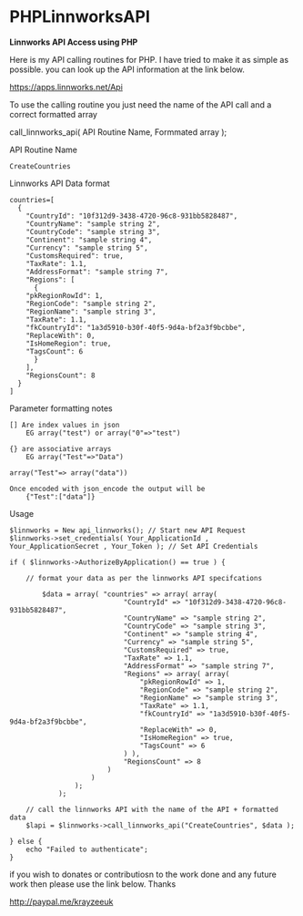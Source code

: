 # PHPLinnworksAPI
**Linnworks API Access using PHP**

Here is my API calling routines for PHP.  I have tried to make it as simple as possible.  you can look up the API information at the link below.

https://apps.linnworks.net/Api

To use the calling routine you just need the name of the API call and a correct formatted array

call_linnworks_api( API Routine Name, Formmated array );

API Routine Name

	CreateCountries
	
Linnworks API Data format

	countries=[
	  {
	    "CountryId": "10f312d9-3438-4720-96c8-931bb5828487",
	    "CountryName": "sample string 2",
	    "CountryCode": "sample string 3",
	    "Continent": "sample string 4",
	    "Currency": "sample string 5",
	    "CustomsRequired": true,
	    "TaxRate": 1.1,
	    "AddressFormat": "sample string 7",
	    "Regions": [
	      {
		"pkRegionRowId": 1,
		"RegionCode": "sample string 2",
		"RegionName": "sample string 3",
		"TaxRate": 1.1,
		"fkCountryId": "1a3d5910-b30f-40f5-9d4a-bf2a3f9bcbbe",
		"ReplaceWith": 0,
		"IsHomeRegion": true,
		"TagsCount": 6
	      }
	    ],
	    "RegionsCount": 8
	  }
	]

Parameter formatting notes

	[] Are index values in json
		EG array("test") or array("0"=>"test")

	{} are associative arrays
		EG array("Test"=>"Data")

	array("Test"=> array("data"))

	Once encoded with json_encode the output will be
		{"Test":["data"]}

Usage

	$linnworks = New api_linnworks(); // Start new API Request
	$linnworks->set_credentials( Your_ApplicationId , Your_ApplicationSecret , Your_Token ); // Set API Credentials

	if ( $linnworks->AuthorizeByApplication() == true ) {

		// format your data as per the linnworks API specifcations
		
			$data = array( "countries" => array( array(
								"CountryId" => "10f312d9-3438-4720-96c8-931bb5828487",
								"CountryName" => "sample string 2",
								"CountryCode" => "sample string 3",
								"Continent" => "sample string 4",
								"Currency" => "sample string 5",
								"CustomsRequired" => true,
								"TaxRate" => 1.1,
								"AddressFormat" => "sample string 7",
								"Regions" => array( array(
									"pkRegionRowId" => 1,
									"RegionCode" => "sample string 2",
									"RegionName" => "sample string 3",
									"TaxRate" => 1.1,
									"fkCountryId" => "1a3d5910-b30f-40f5-9d4a-bf2a3f9bcbbe",
									"ReplaceWith" => 0,
									"IsHomeRegion" => true,
									"TagsCount" => 6
								) ),
								"RegionsCount" => 8
							)
						)
					);
				);
		
		// call the linnworks API with the name of the API + formatted data
		$lapi = $linnworks->call_linnworks_api("CreateCountries", $data );
		
	} else {
		echo "Failed to authenticate";
	}

if you wish to donates or contributiosn to the work done and any future work then please use the link below.  Thanks

http://paypal.me/krayzeeuk
